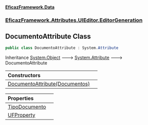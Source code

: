#### [EficazFramework.Data](EficazFrameworkData.md 'EficazFramework Data')
### [EficazFramework.Attributes.UIEditor.EditorGeneration](EficazFrameworkData.md#EficazFramework.Attributes.UIEditor.EditorGeneration 'EficazFramework.Attributes.UIEditor.EditorGeneration')

## DocumentoAttribute Class

```csharp
public class DocumentoAttribute : System.Attribute
```

Inheritance [System.Object](https://docs.microsoft.com/en-us/dotnet/api/System.Object 'System.Object') &#129106; [System.Attribute](https://docs.microsoft.com/en-us/dotnet/api/System.Attribute 'System.Attribute') &#129106; DocumentoAttribute

| Constructors | |
| :--- | :--- |
| [DocumentoAttribute(Documentos)](EficazFramework.Attributes.UIEditor.EditorGeneration/DocumentoAttribute/DocumentoAttribute(Documentos).md 'EficazFramework.Attributes.UIEditor.EditorGeneration.DocumentoAttribute.DocumentoAttribute(EficazFramework.Enums.Documentos)') | |

| Properties | |
| :--- | :--- |
| [TipoDocumento](EficazFramework.Attributes.UIEditor.EditorGeneration/DocumentoAttribute/TipoDocumento.md 'EficazFramework.Attributes.UIEditor.EditorGeneration.DocumentoAttribute.TipoDocumento') | |
| [UFProperty](EficazFramework.Attributes.UIEditor.EditorGeneration/DocumentoAttribute/UFProperty.md 'EficazFramework.Attributes.UIEditor.EditorGeneration.DocumentoAttribute.UFProperty') | |
